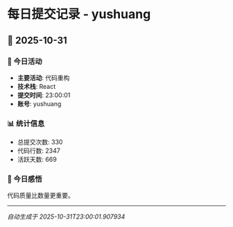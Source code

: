 # 每日提交记录 - yushuang

## 📅 2025-10-31

### 🎯 今日活动
- **主要活动**: 代码重构
- **技术栈**: React
- **提交时间**: 23:00:01
- **账号**: yushuang

### 📊 统计信息
- 总提交次数: 330
- 代码行数: 2347
- 活跃天数: 669

### 💭 今日感悟
代码质量比数量更重要。

---
*自动生成于 2025-10-31T23:00:01.907934*
